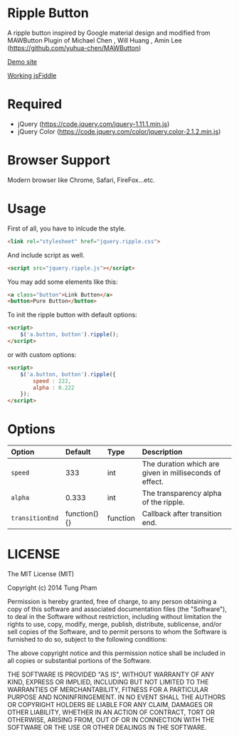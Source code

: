 Ripple Button
=========

A ripple button inspired by Google material design and modified from MAWButton Plugin of Michael Chen , Will Huang , Amin Lee (https://github.com/yuhua-chen/MAWButton)

[Demo site](http://nhipsinhhoc.vn)

[Working jsFiddle](http://jsfiddle.net/4rrj26mg/)

Required
========

 - jQuery (https://code.jquery.com/jquery-1.11.1.min.js)
 - jQuery Color (https://code.jquery.com/color/jquery.color-2.1.2.min.js)
 
Browser Support
===============

Modern browser like Chrome, Safari, FireFox...etc.

Usage
=====
First of all, you have to inlcude the style.

```html
<link rel="stylesheet" href="jquery.ripple.css">
```

And include script as well.  

```html
<script src="jquery.ripple.js"></script>
```  

You may add some elements like this:  
```html
<a class="button">Link Button</a>
<button>Pure Button</button>
```

To init the ripple button with default options:

```html
<script>
    $('a.button, button').ripple();
</script>
```
or with custom options:   
```html
<script>
    $('a.button, button').ripple({
        speed : 222,
        alpha : 0.222
    });
</script>
```

Options
=======
|Option|Default|Type|Description|
|:-----|:------|:---|:----------|
|`speed` | 333   |int | The duration which are given in milliseconds of effect.|
|`alpha` | 0.333     |int | The transparency alpha of the ripple.|
|`transitionEnd`| function(){} | function | Callback after transition end. | 


LICENSE
=======
The MIT License (MIT)

Copyright (c) 2014 Tung Pham

Permission is hereby granted, free of charge, to any person obtaining a copy
of this software and associated documentation files (the "Software"), to deal
in the Software without restriction, including without limitation the rights
to use, copy, modify, merge, publish, distribute, sublicense, and/or sell
copies of the Software, and to permit persons to whom the Software is
furnished to do so, subject to the following conditions:

The above copyright notice and this permission notice shall be included in all
copies or substantial portions of the Software.

THE SOFTWARE IS PROVIDED "AS IS", WITHOUT WARRANTY OF ANY KIND, EXPRESS OR
IMPLIED, INCLUDING BUT NOT LIMITED TO THE WARRANTIES OF MERCHANTABILITY,
FITNESS FOR A PARTICULAR PURPOSE AND NONINFRINGEMENT. IN NO EVENT SHALL THE
AUTHORS OR COPYRIGHT HOLDERS BE LIABLE FOR ANY CLAIM, DAMAGES OR OTHER
LIABILITY, WHETHER IN AN ACTION OF CONTRACT, TORT OR OTHERWISE, ARISING FROM,
OUT OF OR IN CONNECTION WITH THE SOFTWARE OR THE USE OR OTHER DEALINGS IN THE
SOFTWARE.